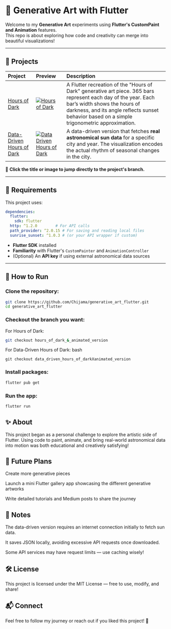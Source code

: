 # 🎨 Generative Art with Flutter

Welcome to my **Generative Art** experiments using **Flutter's CustomPaint and Animation** features.  
This repo is about exploring how code and creativity can merge into beautiful visualizations!

---

## 📂 Projects

| Project | Preview | Description |
|:-------|:--------|:------------|
| [Hours of Dark](https://github.com/Chijama/generative_art_flutter/tree/hours_of_dark_%26_animated_version) | [![Hours of Dark](gifs/hours_of_dark.gif)](https://github.com/Chijama/generative_art_flutter/tree/hours_of_dark_%26_animated_version) | A Flutter recreation of the "Hours of Dark" generative art piece. 365 bars represent each day of the year. Each bar’s width shows the hours of darkness, and its angle reflects sunset behavior based on a simple trigonometric approximation. |
| [Data-Driven Hours of Dark](https://github.com/Chijama/generative_art_flutter/tree/data_driven_hours_of_darkXanimated_version) | [![Data Driven Hours of Dark](gifs/lagos_hours_of_dark.gif)](https://github.com/Chijama/generative_art_flutter/tree/data_driven_hours_of_darkXanimated_version) | A data-driven version that fetches **real astronomical sun data** for a specific city and year. The visualization encodes the actual rhythm of seasonal changes in the city. |

🔗 **Click the title or image to jump directly to the project's branch.**

---

## 📜 Requirements

This project uses:

```yaml
dependencies:
  flutter:
    sdk: flutter
  http: ^1.2.0        # For API calls
  path_provider: ^2.0.15 # For saving and reading local files
  sunrise_sunset: ^1.0.3 # (or your API wrapper if custom)
```

- **Flutter SDK** installed
- **Familiarity** with Flutter's `CustomPainter` and `AnimationController`
- (Optional) An **API key** if using external astronomical data sources

---

## 🚀 How to Run

### Clone the repository:

```bash
git clone https://github.com/Chijama/generative_art_flutter.git
cd generative_art_flutter
```
### Checkout the branch you want:
For Hours of Dark:
```bash
git checkout hours_of_dark_&_animated_version
```
For Data-Driven Hours of Dark:
bash
```
git checkout data_driven_hours_of_darkXanimated_version
```
### Install packages:
```bash
flutter pub get
```
### Run the app:
```bash
flutter run
```
## ✨ About
This project began as a personal challenge to explore the artistic side of Flutter.
Using code to paint, animate, and bring real-world astronomical data into motion was both educational and creatively satisfying!

## 🧠 Future Plans
Create more generative pieces 

Launch a mini Flutter gallery app showcasing the different generative artworks

Write detailed tutorials and Medium posts to share the journey

## 📢 Notes
The data-driven version requires an internet connection initially to fetch sun data.

It saves JSON locally, avoiding excessive API requests once downloaded.

Some API services may have request limits — use caching wisely!

## 🛠️ License
This project is licensed under the MIT License — free to use, modify, and share!

## 📬 Connect
Feel free to follow my journey or reach out if you liked this project! 🚀
